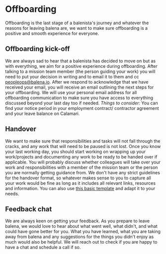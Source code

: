 # Offboarding

Offboarding is the last stage of a balenista's journey and whatever the reasons for leaving balena are, we want to make sure offboarding is a positive and smooth experience for everyone. 

## Offboarding kick-off
We are always sad to hear that a balenista has decided to move on but as with everything, we aim for a positive experience during offboarding. After talking to a mission team member (the person guiding your work) you will need to put your decision in writing and to email it to them and cc peopleops@balena.io. After we respond to acknowledge that we have received your email, you will receive an email outlining the next steps for your offboarding. We will use your personal email address for all offboarding communication to make sure you have access to everything discussed beyond your last day too if needed. 
_Things to consider:_ You can find your notice period in your employment contract/ contractor agreement and your leave balance on Calamari. 

## Handover
We want to make sure that responsibilities and tasks will not fall through the cracks, and any work that will need to be paused is not lost. Once you know your last working day, you should start working on wrapping up your work/projects and documenting any work to be ready to be handed over if applicable. You will probably discuss whether colleagues will take over your work and responsibilities with a member of the mission team or the person you are normally getting guidance from. We don't have any strict guidelines for the handover format, so whatever makes sense to you to capture all your work would be fine as long as it includes all relevant links, resources and information. You can also use [this basic template](https://docs.google.com/spreadsheets/d/1Pkl7JCyzV3owy76rLV8pvGSYzjD4J8y1J9P3iXGqgd0/edit?usp=sharing) and adapt it to your needs. 

## Feedback chat
We are always keen on getting your feedback. As you prepare to leave balena, we would love to hear about what went well, what didn't, and what could have gone better for you. What you have learned, what you are taking away from balena and any suggestions for the things you didn't enjoy as much would also be helpful. We will reach out to check if you are happy to have a chat and schedule a call if so.  